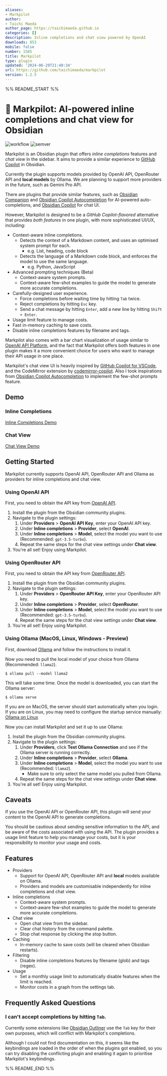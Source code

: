 ```yaml
---
aliases:
- Markpilot
author:
- Taichi Maeda
author_page: https://taichimaeda.github.io
categories: []
description: Inline completions and chat view powered by OpenAI
downloads: 853
mobile: false
number: 1585
title: Markpilot
type: plugin
updated: '2024-06-29T21:40:34'
url: https://github.com/taichimaeda/markpilot
version: 1.2.5
---
```


%% README_START %%

# 🤖 Markpilot: AI-powered inline completions and chat view for Obsidian

![workflow](https://github.com/taichimaeda/markpilot/actions/workflows/ci.yaml/badge.svg)
![semver](https://img.shields.io/badge/semver-1.2.2-blue)

Markpilot is an Obsidian plugin that offers _inline completions_ features and _chat view_ in the sidebar. It aims to provide a similar experience to [GitHub Copilot](https://github.com/features/copilot) in Obsidian.

Currently the plugin supports models provided by OpenAI API, OpenRouter API and **local models** by Ollama. We are planning to support more providers in the future, such as Gemini Pro API.

There are plugins that provide similar features, such as [Obsidian Companion](https://github.com/rizerphe/obsidian-companion) and [Obsidian Copilot Autocompletion](https://github.com/j0rd1smit/obsidian-copilot-auto-completion) for AI-powered auto-completions, and [Obsidian Copilot](https://github.com/logancyang/obsidian-copilot) for chat UI.

However, Markpilot is designed to be a _GitHub Copilot-flavored_ alternative that provides _both features_ in one plugin, with more sophisticated UI/UX, including:

- Context-aware inline completions.
  - Detects the context of a Markdown content, and uses an optimised system prompt for each.
    - e.g. List, heading, code block
  - Detects the language of a Markdown code block, and enforces the model to use the same language.
    - e.g. Python, JavaScript
- Advanced prompting techniques (Beta)
  - Context-aware system prompts.
  - Context-aware few-shot examples to guide the model to generate more accurate completions.
- Carefully-designed user experience.
  - Force completions before waiting time by hitting `Tab` twice.
  - Reject completions by hitting `Esc` key.
  - Send a chat message by hitting `Enter`, add a new line by hitting `Shift + Enter`.
- Usage limit feature to manage costs.
- Fast in-memory caching to save costs.
- Disable inline completions features by filename and tags.

Markpilot also comes with a bar chart visualization of usage similar to [OpenAI API Platform](https://platform.openai.com/usage), and the fact that Markpilot offers both features in one plugin makes it a more convenient choice for users who want to manage their API usage in one place.

Markpilot's chat view UI is heavily inspired by [GitHub Copilot for VSCode](https://code.visualstudio.com/docs/copilot/overview), and the CodeMirror extension by [codemirror-copilot](https://github.com/asadm/codemirror-copilot). Also I took inspirations from [Obsidian Copilot Autocompletion](https://github.com/j0rd1smit/obsidian-copilot-auto-completion) to implement the few-shot prompts feature.

## Demo

### Inline Completions

[Inline Completions Demo](https://github.com/taichimaeda/markpilot/assets/28210288/5659c12b-22d2-4427-ad98-c4376c7718d8)

### Chat View

[Chat View Demo](https://github.com/taichimaeda/markpilot/assets/28210288/a4ba56a9-9672-4560-a4a4-829a3cfeceed)

## Getting Started

Markpilot currently supports OpenAI API, OpenRouter API and Ollama as providers for inline completions and chat view.

### Using OpenAI API

First, you need to obtain the API key from [OpenAI API](https://platform.openai.com/docs/guides/authentication).

1. Install the plugin from the Obsidian community plugins.
2. Navigate to the plugin settings:
   1. Under **Providers** > **OpenAI API Key**, enter your OpenAI API key.
   2. Under **Inline completions** > **Provider**, select **OpenAI**.
   3. Under **Inline completions** > **Model**, select the model you want to use (Recommended: `gpt-3.5-turbo`).
   4. Repeat the same steps for the chat view settings under **Chat view**.
3. You're all set! Enjoy using Markpilot.

### Using OpenRouter API

First, you need to obtain the API key from [OpenRouter API](https://openrouter.ai/keys).

1. Install the plugin from the Obsidian community plugins.
2. Navigate to the plugin settings:
   1. Under **Providers** > **OpenRouter API Key**, enter your OpenRouter API key.
   2. Under **Inline completions** > **Provider**, select **OpenRouter**.
   3. Under **Inline completions** > **Model**, select the model you want to use (Recommended: `gpt-3.5-turbo`).
   4. Repeat the same steps for the chat view settings under **Chat view**.
3. You're all set! Enjoy using Markpilot.

### Using Ollama (MacOS, Linux, Windows - Preview)

First, download [Ollama](https://ollama.com/download) and follow the instructions to install it.

Now you need to pull the local model of your choice from Ollama (Recommended: `llama2`).

```console
$ ollama pull --model llama2
```

This will take some time. Once the model is downloaded, you can start the Ollama server:

```console
$ ollama serve
```

If you are on MacOS, the server should start automatically when you login.
If you are on Linux, you may need to configure the startup service manually: [Ollama on Linux](https://github.com/ollama/ollama/blob/main/docs/linux.md)

Now you can install Markpilot and set it up to use Ollama:

1. Install the plugin from the Obsidian community plugins.
2. Navigate to the plugin settings:
   1. Under **Providers**, click **Test Ollama Connection** and see if the Ollama server is running correctly.
   2. Under **Inline completions** > **Provider**, select **Ollama**.
   3. Under **Inline completions** > **Model**, select the model you want to use (Recommended: `llama2`).
      - Make sure to only select the same model you pulled from Ollama.
   4. Repeat the same steps for the chat view settings under **Chat view**.
3. You're all set! Enjoy using Markpilot.

## Caveats

If you use the OpenAI API or OpenRouter API, this plugin will send your content to the OpenAI API to generate completions.

You should be cautious about sending sensitive information to the API, and be aware of the costs associated with using the API. The plugin provides a usage limit feature to help you manage your costs, but it is your responsibility to monitor your usage and costs.

## Features

- Providers
  - Support for OpenAI API, OpenRouter API and **local** models available on Ollama.
  - Providers and models are customisable independently for inline completions and chat view.
- Inline completions
  - Context-aware system prompts.
  - Context-aware few-shot examples to guide the model to generate more accurate completions.
- Chat view
  - Open chat view from the sidebar.
  - Clear chat history from the command palette.
  - Stop chat response by clicking the stop button.
- Caching
  - In-memory cache to save costs (will be cleared when Obsidian restarts).
- Filtering
  - Disable inline completions features by filename (glob) and tags (regex).
- Usage
  - Set a monthly usage limit to automatically disable features when the limit is reached.
  - Monitor costs in a graph from the settings tab.

## Frequently Asked Questions

### I can't accept completions by hitting `Tab`.

Currently some extensions like [Obsidian Outliner](https://github.com/vslinko/obsidian-outliner) use the `Tab` key for their own purposes, which will conflict with Markpilot's completions.

Although I could not find documentation on this, it seems like the keybindings are loaded in the order of when the plugins got enabled, so you can try disabling the conflicting plugin and enabling it again to prioritise Markpilot's keybindings.


%% README_END %%
